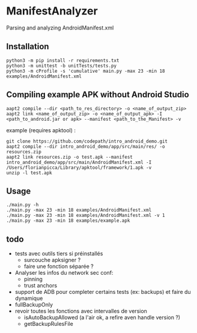 # ManifestAnalyzer
Parsing and analyzing AndroidManifest.xml


## Installation

```
python3 -m pip install -r requirements.txt
python3 -m unittest -b unitTests/tests.py
python3 -m cProfile -s 'cumulative' main.py -max 23 -min 18 examples/AndroidManifest.xml
```

## Compiling example APK without Android Studio
```
aapt2 compile --dir <path_to_res_directory> -o <name_of_output_zip>
aapt2 link <name_of_output_zip> -o <name_of_output_apk> -I <path_to_android.jar or apk> --manifest <path_to_the_Manifest> -v
```

example (requires apktool) : 

```
git clone https://github.com/codepath/intro_android_demo.git
aapt2 compile --dir intro_android_demo/app/src/main/res/ -o resources.zip
aapt2 link resources.zip -o test.apk --manifest intro_android_demo/app/src/main/AndroidManifest.xml -I /Users/florianpicca/Library/apktool/framework/1.apk -v
unzip -l test.apk
```

## Usage

```
./main.py -h
./main.py -max 23 -min 18 examples/AndroidManifest.xml
./main.py -max 23 -min 18 examples/AndroidManifest.xml -v 1
./main.py -max 23 -min 18 examples/example.apk
```

## todo
- tests avec outils tiers si préinstallés
  - surcouche apksigner ?
  - faire une fonction séparée ?
- Analyser les infos du network sec conf:
  - pinning
  - trust anchors
- support de ADB pour completer certains tests (ex: backups) et faire du dynamique
- fullBackupOnly
- revoir toutes les fonctions avec intervalles de version
  - isAutoBackupAllowed (a l'air ok, a refire aven handle version ?)
  - getBackupRulesFile